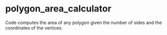 # polygon_area_calculator
Code computes the area of any polygon given the number of sides and the coordinates of the vertices.
